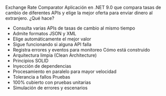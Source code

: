 Exchange Rate Comparator
Aplicación en .NET 9.0 que compara tasas de cambio de diferentes APIs y elige la mejor oferta para enviar dinero al extranjero.
¿Qué hace?
- Consulta varias APIs de tasas de cambio al mismo tiempo
- Admite formatos JSON y XML
- Elige automáticamente el mejor valor
- Sigue funcionando si alguna API falla
- Registra errores y eventos para monitoreo
Cómo está construido
- Arquitectura limpia (Clean Architecture)
- Principios SOLID
- Inyección de dependencias
- Procesamiento en paralelo para mayor velocidad
- Tolerancia a fallos
Pruebas
- 100% cubierto con pruebas unitarias
- Simulación de errores y escenarios
